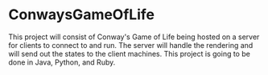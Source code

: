 # ConwaysGameOfLife
This project will consist of Conway's Game of Life being hosted on a server for clients to connect to and run. The server will handle the rendering and will send out the states to the client machines. This project is going to be done in Java, Python, and Ruby.
